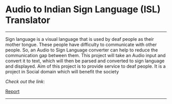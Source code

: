 # Audio to Indian Sign Language (ISL) Translator
---
Sign language is a visual language that is used by deaf people as their mother tongue. These people have difficulty to communicate with other people. So, an Audio to Sign Language converter can help to reduce the communication gap between them. This project will take an Audio input and convert it to text, which will then be parsed and converted to sign language and displayed. Aim of this project is to provide service to deaf people. It is a project in Social domain which will benefit the society

_Check out the link_:

[Report][1]

---
[1]: https://drive.google.com/file/d/14FgDb39NgtaqOb6IMFac6qnVVPnL4RWh/view?usp=sharing
